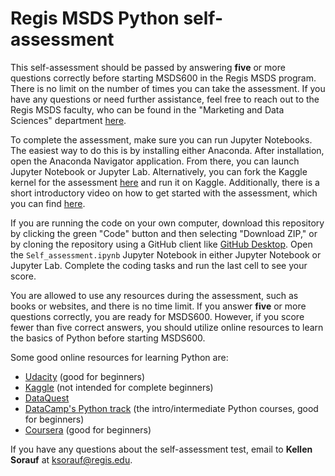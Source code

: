 # Regis MSDS Python self-assessment
This self-assessment should be passed by answering **five** or more questions correctly before starting MSDS600 in the Regis MSDS program. There is no limit on the number of times you can take the assessment. If you have any questions or need further assistance, feel free to reach out to the Regis MSDS faculty, who can be found in the "Marketing and Data Sciences" department [here](https://www.regis.edu/academics/faculty-finder/index).

To complete the assessment, make sure you can run Jupyter Notebooks. The easiest way to do this is by installing either Anaconda. After installation, open the Anaconda Navigator application. From there, you can launch Jupyter Notebook or Jupyter Lab. Alternatively, you can fork the Kaggle kernel for the assessment [here](https://www.kaggle.com/wordsforthewise/regis-python-self-assessment) and run it on Kaggle. Additionally, there is a short introductory video on how to get started with the assessment, which you can find [here](https://youtu.be/wwTyWwMyPJw).

If you are running the code on your own computer, download this repository by clicking the green "Code" button and then selecting "Download ZIP," or by cloning the repository using a GitHub client like [GitHub Desktop](https://desktop.github.com/download/). Open the `Self_assessment.ipynb` Jupyter Notebook in either Jupyter Notebook or Jupyter Lab. Complete the coding tasks and run the last cell to see your score.

You are allowed to use any resources during the assessment, such as books or websites, and there is no time limit. If you answer **five** or more questions correctly, you are ready for MSDS600. However, if you score fewer than five correct answers, you should utilize online resources to learn the basics of Python before starting MSDS600.

Some good online resources for learning Python are:
- [Udacity](https://www.udacity.com/course/introduction-to-python--ud1110) (good for beginners)
- [Kaggle](https://www.kaggle.com/learn/overview) (not intended for complete beginners)
- [DataQuest](https://www.dataquest.io/course/python-for-data-science-fundamentals/)
- [DataCamp's Python track](https://www.datacamp.com/tracks/python-fundamentals) (the intro/intermediate Python courses, good for beginners)
- [Coursera](https://www.coursera.org/learn/python) (good for beginners)

If you have any questions about the self-assessment test, email to **Kellen Sorauf** at [ksorauf@regis.edu](mailto:ksorauf@regis.edu). 
